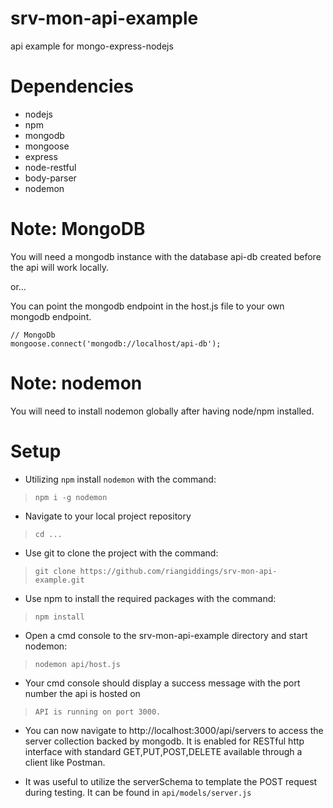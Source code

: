 # srv-mon-api-example
api example for mongo-express-nodejs

# Dependencies
- nodejs
- npm
- mongodb
- mongoose
- express
- node-restful
- body-parser
- nodemon

# Note: MongoDB
You will need a mongodb instance with the database api-db created before the api will work locally.

or...

You can point the mongodb endpoint in the host.js file to your own mongodb endpoint.
```
// MongoDb
mongoose.connect('mongodb://localhost/api-db');
```

# Note: nodemon
You will need to install nodemon globally after having node/npm installed.

# Setup
- Utilizing `npm` install `nodemon` with the command:
>`npm i -g nodemon`

- Navigate to your local project repository 
>`cd ...`

- Use git to clone the project with the command:
> `git clone https://github.com/riangiddings/srv-mon-api-example.git`

- Use npm to install the required packages with the command:
> `npm install`

- Open a cmd console to the srv-mon-api-example directory  and start nodemon:
> `nodemon api/host.js`

- Your cmd console should display a success message with the port number the api is hosted on
> `API is running on port 3000.`

- You can now navigate to http://localhost:3000/api/servers to access the server collection backed by mongodb.
  It is enabled for RESTful http interface with standard GET,PUT,POST,DELETE available through a client like Postman.
  
- It was useful to utilize the serverSchema to template the POST request during testing. It can be found in `api/models/server.js`

